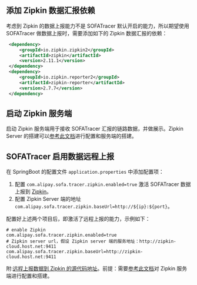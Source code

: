 ## 添加 Zipkin 数据汇报依赖

考虑到 Zipkin 的数据上报能力不是 SOFATracer 默认开启的能力，所以期望使用 SOFATracer 做数据上报时，需要添加如下的 Zipkin 数据汇报的依赖：

```xml
 <dependency>
     <groupId>io.zipkin.zipkin2</groupId>
     <artifactId>zipkin</artifactId>
     <version>2.11.1</version>
 </dependency>
 <dependency>
     <groupId>io.zipkin.reporter2</groupId>
     <artifactId>zipkin-reporter</artifactId>
     <version>2.7.7</version>
 </dependency>
```
## 启动 Zipkin 服务端

启动 Zipkin 服务端用于接收 SOFATracer 汇报的链路数据，并做展示。Zipkin Server 的搭建可以[参考此文档](https://zipkin.io/)进行配置和服务端的搭建。

## SOFATracer 启用数据远程上报

在 SpringBoot 的配置文件 `application.properties` 中添加配置项：
1. 配置 `com.alipay.sofa.tracer.zipkin.enabled=true` 激活 SOFATracer 数据上报到 [Zipkin](https://zipkin.io/)。
2. 配置 Zipkin Server 端的地址 `com.alipay.sofa.tracer.zipkin.baseUrl=http://${ip}:${port}`。

配置好上述两个项目后，即激活了远程上报的能力，示例如下：

```
# enable Zipkin
com.alipay.sofa.tracer.zipkin.enabled=true
# Zipkin server url，假设 Zipkin server 端的服务地址：http://zipkin-cloud.host.net:9411
com.alipay.sofa.tracer.zipkin.baseUrl=http://zipkin-cloud.host.net:9411
```

附:[远程上报数据到 Zipkin 的源代码地址](https://github.com/alipay/sofa-tracer/tree/master/tracer-samples/tracer-sample-with-zipkin)。前提：需要[参考此文档](https://zipkin.io/)对 Zipkin 服务端进行配置和搭建。



